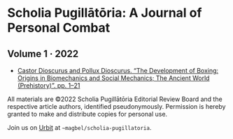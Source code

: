 #   Scholia Pugillātōria:  A Journal of Personal Combat
##  Volume 1 · 2022

- [Castor Dioscurus and Pollux Dioscurus.  “The Development of Boxing:  Origins in Biomechanics and Social Mechanics; The Ancient World (Prehistory)”.  pp. 1–21](https://github.com/ScholiaPugillatoria/Volume1-2022/blob/main/articles/vol1-ess1-origins.pdf)

All materials are ©2022 Scholia Pugillātōria Editorial Review Board and the respective article authors, identified pseudonymously.  Permission is hereby granted to make and distribute copies for personal use.

Join us on [Urbit](https://urbit.org) at `~magbel/scholia-pugillatoria`.
